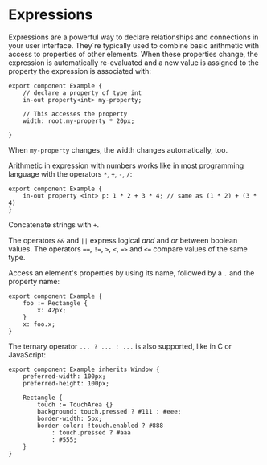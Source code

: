 # Expressions

Expressions are a powerful way to declare relationships and connections in your
user interface. They´re typically used to combine basic arithmetic with access
to properties of other elements. When these properties change, the expression
is automatically re-evaluated and a new value is assigned to the property the
expression is associated with:

```slint,no-preview
export component Example {
    // declare a property of type int
    in-out property<int> my-property;

    // This accesses the property
    width: root.my-property * 20px;

}
```

When `my-property` changes, the width changes automatically, too.

Arithmetic in expression with numbers works like in most programming language with the operators `*`, `+`, `-`, `/`:

```slint,no-preview
export component Example {
    in-out property <int> p: 1 * 2 + 3 * 4; // same as (1 * 2) + (3 * 4)
}
```

Concatenate strings with `+`.

The operators `&&` and `||` express logical _and_ and _or_ between
boolean values. The operators `==`, `!=`, `>`, `<`, `=>` and `<=` compare
values of the same type.

Access an element's properties by using its name, followed by a
`.` and the property name:

```slint,no-preview
export component Example {
    foo := Rectangle {
        x: 42px;
    }
    x: foo.x;
}
```

The ternary operator `... ? ... : ...` is also supported, like in C or JavaScript:

```slint
export component Example inherits Window {
    preferred-width: 100px;
    preferred-height: 100px;

    Rectangle {
        touch := TouchArea {}
        background: touch.pressed ? #111 : #eee;
        border-width: 5px;
        border-color: !touch.enabled ? #888
            : touch.pressed ? #aaa
            : #555;
    }
}
```
